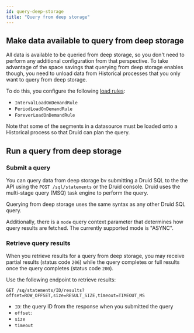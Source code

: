 ```yaml
---
id: query-deep-storage
title: "Query from deep storage"
---
```


## Make data available to query from deep storage

All data is available to be queried from deep storage, so you don't need to perform any additional configuration from that perspective. To take advantage of the space savings that querying from deep storage enables though, you need to unload data from Historical processes that you only want to query from deep storage.

To do this, you configure the following [load rules](../operations/rule-configuration.md#load-rules):

- `IntervalLoadOnDemandRule`
- `PeriodLoadOnDemandRule`
- `ForeverLoadOnDemandRule`

Note that some of the segments in a datasource must be loaded onto a Historical process so that Druid can plan the query.

## Run a query from deep storage

### Submit a query

You can query data from deep storage bv submitting a Druid SQL  to the the API using the `POST /sql/statements`  or the Druid console. Druid uses the multi-stage query (MSQ) task engine to perform the query.

Querying from deep storage uses the same syntax as any other Druid SQL query. 


Additionally, there is a `mode` query context parameter that determines how query results are fetched. The currently supported mode is "ASYNC".

### Retrieve query results

When you retrieve results for a query from deep storage, you may receive partial results (status code `206`) while the query completes or full results once the query completes (status code `200`). 

Use the following endpoint to retrieve results:

```
GET /sq/statements/ID/results?offset=ROW_OFFSET,size=RESULT_SIZE,timeout=TIMEOUT_MS
```

- `ID`: the query ID from the response when you submitted the query
- `offset`:
- `size`
- `timeout`